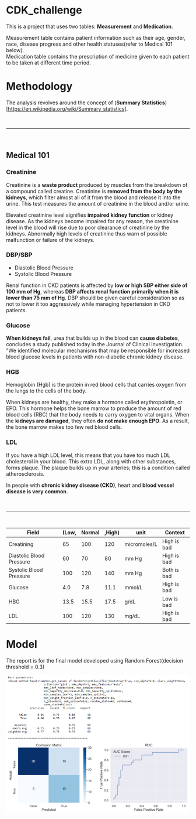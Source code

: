 # CDK_challenge  

This is a project that uses two tables: **Measurement** and **Medication**.  

Measurement table contains patient information such as their age, gender, race, disease progress and other health statuses(refer to Medical 101 below).  
Medication table contains the prescription of medicine given to each patient to be taken at different time period.  

# Methodology

The analysis revolves around the concept of (**Summary Statistics**)[https://en.wikipedia.org/wiki/Summary_statistics].  

<br>
<hr>
<br>



## Medical 101  

### Creatinine  

Creatinine is a **waste product** produced by muscles from the breakdown of a compound called creatine. Creatinine is **removed from the body by the kidneys**, which filter almost all of it from the blood and release it into the urine. This test measures the amount of creatinine in the blood and/or urine.

Elevated creatinine level  signifies  **impaired kidney function** or kidney disease. As the kidneys become impaired for any reason, the creatinine level in the blood will rise due to poor clearance of creatinine by the kidneys. Abnormally high levels of creatinine thus warn of possible malfunction or failure of the kidneys.  
 
 ### DBP/SBP  

* Diastolic Blood Pressure  
* Systolic Blood Pressure  

Renal function in CKD patients is affected by **low or high SBP either side of 100 mm of Hg**, whereas **DBP affects renal function primarily when it is lower than 75 mm of Hg**. DBP should be given careful consideration so as not to lower it too aggressively while managing hypertension in CKD patients. 

### Glucose  

**When kidneys fail**, urea that builds up in the blood can **cause diabetes**, concludes a study published today in the Journal of Clinical Investigation. "We identified molecular mechanisms that may be responsible for increased blood glucose levels in patients with non-diabetic chronic kidney disease.  

### HGB

Hemoglobin (Hgb) is the protein in red blood cells that carries oxygen from the lungs to the cells of the body.  

When kidneys are healthy, they make a hormone called erythropoietin, or EPO.  This hormone helps the bone marrow to produce the amount of red blood cells (RBC) that the body needs to carry oxygen to vital organs. When the **kidneys are damaged**, they often **do not make enough EPO**.  As a result, the bone marrow makes too few red blood cells.

### LDL

If you have a high LDL level, this means that you have too much LDL cholesterol in your blood. This extra LDL, along with other substances, forms plaque. The plaque builds up in your arteries; this is a condition called atherosclerosis.  

In people with **chronic kidney disease (CKD)**, heart and **blood vessel disease is very common**.  


<br>
<hr>
<br>

Field | (Low, | Normal | ,High) | unit | Context  
-- | -- |-- |-- |--| --    
Creatining | 65 | 100  | 120 | micromoles/L | High is bad    
Diastolic Blood Pressure | 60 | 70 | 80 | mm Hg | High is bad
Systolic Blood Pressure | 100 | 120 | 140 | mm Hg | Both is bad  
Glucose | 4.0 | 7.8 | 11.1 | mmol/L | High is bad  
HBG | 13.5 | 15.5 | 17.5 | g/dL | Low is bad  
LDL | 100 | 120 | 130 | mg/dL | High is bad  


# Model 

The report is for the final model developed using Random Forest(decision threshold = 0.3)
 
![image info](https://github.com/lsmoriginal/CDK_challenge/blob/main/Model.PNG)
